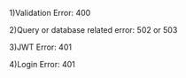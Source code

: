 1)Validation Error: 400

2)Query or database related error: 502 or 503

3)JWT Error: 401

4)Login Error: 401


